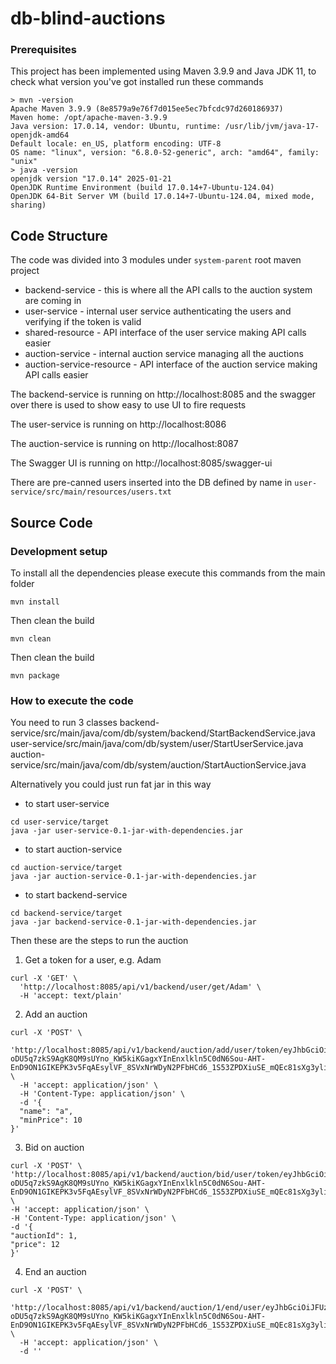 # db-blind-auctions

### Prerequisites
This project has been implemented using Maven 3.9.9 and Java JDK 11, to check what version you've got installed run these commands
```
> mvn -version
Apache Maven 3.9.9 (8e8579a9e76f7d015ee5ec7bfcdc97d260186937)
Maven home: /opt/apache-maven-3.9.9
Java version: 17.0.14, vendor: Ubuntu, runtime: /usr/lib/jvm/java-17-openjdk-amd64
Default locale: en_US, platform encoding: UTF-8
OS name: "linux", version: "6.8.0-52-generic", arch: "amd64", family: "unix"
> java -version
openjdk version "17.0.14" 2025-01-21
OpenJDK Runtime Environment (build 17.0.14+7-Ubuntu-124.04)
OpenJDK 64-Bit Server VM (build 17.0.14+7-Ubuntu-124.04, mixed mode, sharing)
```

## Code Structure
The code was divided into 3 modules under `system-parent` root maven project
- backend-service - this is where all the API calls to the auction system are coming in
- user-service - internal user service authenticating the users and verifying if the token is valid
- shared-resource - API interface of the user service making API calls easier 
- auction-service - internal auction service managing all the auctions
- auction-service-resource - API interface of the auction service making API calls easier
  
The backend-service is running on http://localhost:8085 and the swagger over there is used to show easy to use UI to fire requests

The user-service is running on http://localhost:8086

The auction-service is running on http://localhost:8087

The Swagger UI is running on http://localhost:8085/swagger-ui

There are pre-canned users inserted into the DB defined by name in `user-service/src/main/resources/users.txt`


## Source Code

### Development setup
To install all the dependencies please execute this commands from the main folder
```
mvn install
```
Then clean the build
```
mvn clean
```
Then clean the build
```
mvn package
```
### How to execute the code
You need to run 3 classes
backend-service/src/main/java/com/db/system/backend/StartBackendService.java
user-service/src/main/java/com/db/system/user/StartUserService.java
auction-service/src/main/java/com/db/system/auction/StartAuctionService.java

Alternatively you could just run fat jar in this way
- to start user-service
```
cd user-service/target
java -jar user-service-0.1-jar-with-dependencies.jar
```
- to start auction-service
```
cd auction-service/target
java -jar auction-service-0.1-jar-with-dependencies.jar
```
- to start backend-service
```
cd backend-service/target
java -jar backend-service-0.1-jar-with-dependencies.jar
```

Then these are the steps to run the auction
1. Get a token for a user, e.g. Adam
```
curl -X 'GET' \
  'http://localhost:8085/api/v1/backend/user/get/Adam' \
  -H 'accept: text/plain'
```
2. Add an auction
```
curl -X 'POST' \
  'http://localhost:8085/api/v1/backend/auction/add/user/token/eyJhbGciOiJFUzUxMiJ9.eyJzdWIiOiJBZGFtIiwiZXhwIjoxNzM5OTA4NTk0LCJpZCI6Mn0.AFtxTj0h0TzTLVzTcLRJ1Fj2dBmgKxfz7h-oDU5q7zkS9AgK8QM9sUYno_KW5kiKGagxYInEnxlkln5C0dN6Sou-AHT-EnD9ON1GIKEPK3v5FqAEsylVF_8SVxNrWDyN2PFbHCd6_1S53ZPDXiuSE_mQEc81sXg3yliQE8PZontJCKco' \
  -H 'accept: application/json' \
  -H 'Content-Type: application/json' \
  -d '{
  "name": "a",
  "minPrice": 10
}'
```
3. Bid on auction
```
curl -X 'POST' \
'http://localhost:8085/api/v1/backend/auction/bid/user/token/eyJhbGciOiJFUzUxMiJ9.eyJzdWIiOiJBZGFtIiwiZXhwIjoxNzM5OTA4NTk0LCJpZCI6Mn0.AFtxTj0h0TzTLVzTcLRJ1Fj2dBmgKxfz7h-oDU5q7zkS9AgK8QM9sUYno_KW5kiKGagxYInEnxlkln5C0dN6Sou-AHT-EnD9ON1GIKEPK3v5FqAEsylVF_8SVxNrWDyN2PFbHCd6_1S53ZPDXiuSE_mQEc81sXg3yliQE8PZontJCKco' \
-H 'accept: application/json' \
-H 'Content-Type: application/json' \
-d '{
"auctionId": 1,
"price": 12
}'
```
4. End an auction
```
curl -X 'POST' \
  'http://localhost:8085/api/v1/backend/auction/1/end/user/eyJhbGciOiJFUzUxMiJ9.eyJzdWIiOiJBZGFtIiwiZXhwIjoxNzM5OTA4NTk0LCJpZCI6Mn0.AFtxTj0h0TzTLVzTcLRJ1Fj2dBmgKxfz7h-oDU5q7zkS9AgK8QM9sUYno_KW5kiKGagxYInEnxlkln5C0dN6Sou-AHT-EnD9ON1GIKEPK3v5FqAEsylVF_8SVxNrWDyN2PFbHCd6_1S53ZPDXiuSE_mQEc81sXg3yliQE8PZontJCKco' \
  -H 'accept: application/json' \
  -d ''
```